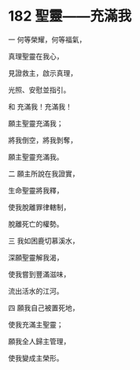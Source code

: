 # 182 聖靈——充滿我

一 何等榮耀，何等福氣，

真理聖靈在我心，

見證救主，啟示真理，

光照、安慰並指引。

和 充滿我！充滿我！

願主聖靈充滿我；

將我倒空，將我剝奪，

願主聖靈充滿我。

二 願主所說在我證實，

生命聖靈將我釋，

使我脫離罪律轄制，

脫離死亡的權勢。

三 我如困鹿切慕溪水，

深願聖靈解我渴，

使我嘗到豐滿滋味，

流出活水的江河。

四 願我自己被置死地，

使我充滿主聖靈；

願我全人歸主管理，

使我變成主榮形。

